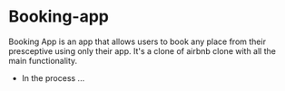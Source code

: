 # Booking-app

Booking App is an app that allows users to book any place from their presceptive using only their app. It's a clone of airbnb clone with all the main functionality.

- In the process ...